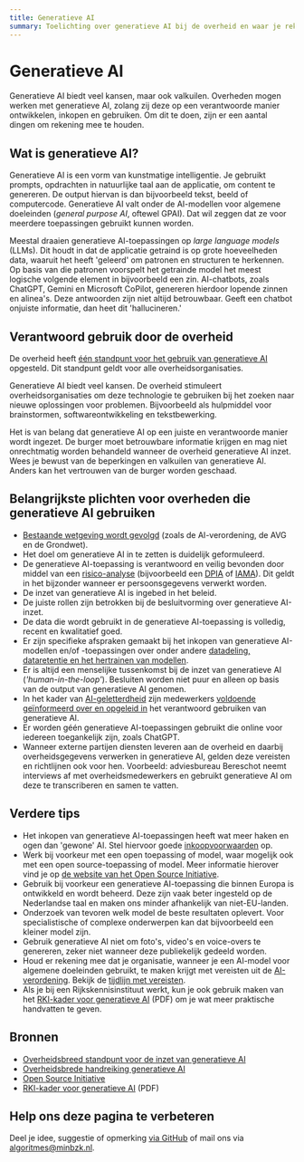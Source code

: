 ```yaml
---
title: Generatieve AI
summary: Toelichting over generatieve AI bij de overheid en waar je rekening mee moet houden.
---
```


# Generatieve AI
Generatieve AI biedt veel kansen, maar ook valkuilen. Overheden mogen werken met generatieve AI, zolang zij deze op een verantwoorde manier ontwikkelen, inkopen en gebruiken. Om dit te doen, zijn er een aantal dingen om rekening mee te houden.

## Wat is generatieve AI?
Generatieve AI is een vorm van kunstmatige intelligentie. Je gebruikt prompts, opdrachten in natuurlijke taal aan de applicatie, om content te genereren. De output hiervan is dan bijvoorbeeld tekst, beeld of computercode. Generatieve AI valt onder de AI-modellen voor algemene doeleinden (<span lang="en">_general purpose AI_</span>, oftewel GPAI). Dat wil zeggen dat ze voor meerdere toepassingen gebruikt kunnen worden.

Meestal draaien generatieve AI-toepassingen op <span lang="en">_large language models_</span> (LLMs). Dit houdt in dat de applicatie getraind is op grote hoeveelheden data, waaruit het heeft 'geleerd' om patronen en structuren te herkennen. Op basis van die patronen voorspelt het getrainde model het meest logische volgende element in bijvoorbeeld een zin. AI-chatbots, zoals ChatGPT, Gemini en Microsoft CoPilot, genereren hierdoor lopende zinnen en alinea's. Deze antwoorden zijn niet altijd betrouwbaar. Geeft een chatbot onjuiste informatie, dan heet dit 'hallucineren.'

## Verantwoord gebruik door de overheid
De overheid heeft [één standpunt voor het gebruik van generatieve AI](https://www.rijksoverheid.nl/documenten/publicaties/2025/04/22/het-overheidsbrede-standpunt-voor-de-inzet-van-generatieve-ai) opgesteld. Dit standpunt geldt voor alle overheidsorganisaties.

Generatieve AI biedt veel kansen. De overheid stimuleert overheidsorganisaties om deze technologie te gebruiken bij het zoeken naar nieuwe oplossingen voor problemen. Bijvoorbeeld als hulpmiddel voor brainstormen, softwareontwikkeling en tekstbewerking.

Het is van belang dat generatieve AI op een juiste en verantwoorde manier wordt ingezet. De burger moet betrouwbare informatie krijgen en mag niet onrechtmatig worden behandeld wanneer de overheid generatieve AI inzet. Wees je bewust van de beperkingen en valkuilen van generatieve AI. Anders kan het vertrouwen van de burger worden geschaad.

## Belangrijkste plichten voor overheden die generatieve AI gebruiken
* [Bestaande wetgeving wordt gevolgd](../voldoen-aan-wetten-en-regels/vereisten/index.md) (zoals de AI-verordening, de AVG en de Grondwet).
* Het doel om generatieve AI in te zetten is duidelijk geformuleerd.
* De generatieve AI-toepassing is verantwoord en veilig bevonden door middel van een [risico-analyse](../voldoen-aan-wetten-en-regels/maatregelen/0-org-03-toepassen-risicobeheer.md) (bijvoorbeeld een [DPIA](../voldoen-aan-wetten-en-regels/hulpmiddelen/DPIA.md) of [IAMA](../voldoen-aan-wetten-en-regels/hulpmiddelen/IAMA.md)). Dit geldt in het bijzonder wanneer er persoonsgegevens verwerkt worden.
* De inzet van generatieve AI is ingebed in het beleid.
* De juiste rollen zijn betrokken bij de besluitvorming over generatieve AI-inzet.
* De data die wordt gebruikt in de generatieve AI-toepassing is volledig, recent en kwalitatief goed.
* Er zijn specifieke afspraken gemaakt bij het inkopen van generatieve AI-modellen en/of -toepassingen over onder andere [datadeling, dataretentie en het hertrainen van modellen](../voldoen-aan-wetten-en-regels/maatregelen/2-owp-11-gebruikte-data.md).
* Er is altijd een menselijke tussenkomst bij de inzet van generatieve AI (<span lang="en">_'human-in-the-loop'_</span>). Besluiten worden niet puur en alleen op basis van de output van generatieve AI genomen.
* In het kader van [AI-geletterdheid](../voldoen-aan-wetten-en-regels/vereisten/aia-01-ai-geletterdheid.md) zijn medewerkers [voldoende geïnformeerd over en opgeleid in](../voldoen-aan-wetten-en-regels/maatregelen/0-org-16-bewustwording-en-opleiding.md) het verantwoord gebruiken van generatieve AI.
* Er worden géén generatieve AI-toepassingen gebruikt die online voor iedereen toegankelijk zijn, zoals ChatGPT.
* Wanneer externe partijen diensten leveren aan de overheid en daarbij overheidsgegevens verwerken in generatieve AI, gelden deze vereisten en richtlijnen ook voor hen. Voorbeeld: adviesbureau Bereschot neemt interviews af met overheidsmedewerkers en gebruikt generatieve AI om deze te transcriberen en samen te vatten.

## Verdere tips
* Het inkopen van generatieve AI-toepassingen heeft wat meer haken en ogen dan 'gewone' AI. Stel hiervoor goede [inkoopvoorwaarden](../voldoen-aan-wetten-en-regels/hulpmiddelen/inkoopvoorwaarden.md) op.
* Werk bij voorkeur met een open toepassing of model, waar mogelijk ook met een open source-toepassing of model. Meer informatie hierover vind je op [de website van het Open Source Initiative](https://opensource.org/ai/open-source-ai-definition).
* Gebruik bij voorkeur een generatieve AI-toepassing die binnen Europa is ontwikkeld en wordt beheerd. Deze zijn vaak beter ingesteld op de Nederlandse taal en maken ons minder afhankelijk van niet-EU-landen.
* Onderzoek van tevoren welk model de beste resultaten oplevert. Voor specialistische of complexe onderwerpen kan dat bijvoorbeeld een kleiner model zijn.
* Gebruik generatieve AI niet om foto's, video's en voice-overs te genereren, zeker niet wanneer deze publiekelijk gedeeld worden.
* Houd er rekening mee dat je organisatie, wanneer je een AI-model voor algemene doeleinden gebruikt, te maken krijgt met vereisten uit de [AI-verordening](../ai-verordening/ai-verordening-in-het-kort.md). Bekijk de [tijdlijn met vereisten](../ai-verordening/tijdlijn-ai-verordening.md).
* Als je bij een Rijkskennisinstituut werkt, kun je ook gebruik maken van het [RKI-kader voor generatieve AI](../assets/documents/Kader-verantwoord-gebruik-generatieveAI-RKIs.pdf) (PDF) om je wat meer praktische handvatten te geven.

## Bronnen
* [Overheidsbreed standpunt voor de inzet van generatieve AI](https://www.rijksoverheid.nl/documenten/publicaties/2025/04/22/het-overheidsbrede-standpunt-voor-de-inzet-van-generatieve-ai)
* [Overheidsbrede handreiking generatieve AI](https://www.rijksoverheid.nl/documenten/publicaties/2025/04/22/overheidsbrede-handreiking-generatieve-ai)
* [Open Source Initiative](https://opensource.org/ai/open-source-ai-definition)
* [RKI-kader voor generatieve AI](../assets/documents/Kader-verantwoord-gebruik-generatieveAI-RKIs.pdf) (PDF)

## Help ons deze pagina te verbeteren
Deel je idee, suggestie of opmerking [via GitHub](https://github.com/MinBZK/Algoritmekader/issues/new/choose) of mail ons via algoritmes@minbzk.nl.
